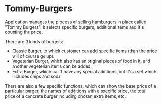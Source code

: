 # Tommy-Burgers

Application manages the process of selling hamburgers in place called "Tommy Burgers".
It selects specific burgers, additional items and it's counting the price. 

There are 3 kinds of burgers:
- Classic Burger, to which customer can add specific items (than the price will of course go up).
- Vegeterian Burger, which also has an original pieces of food in it, and another vegeterian items can be added.
- Extra Burger, which can't have any special additions, but it's a set which includes chips and soda.

There are also a few specific functions, which can show the base price of a particular burger, the names of additions
with a specific price, the total price of a concrete burger including chosen extra items, etc.
